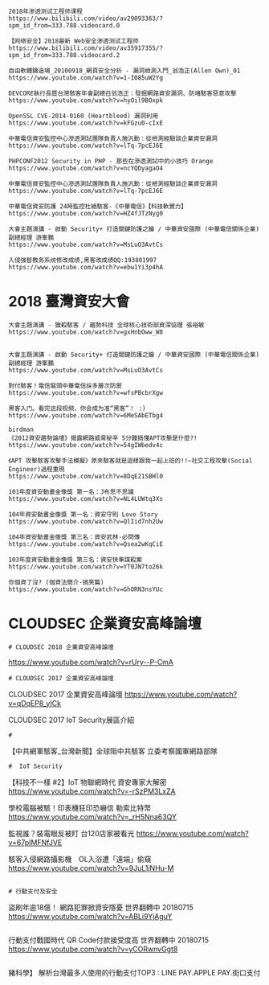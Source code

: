 ```
2018年渗透测试工程师课程
https://www.bilibili.com/video/av29093363/?spm_id_from=333.788.videocard.0
```

```
【网络安全】2018最新 Web安全渗透测试工程师
https://www.bilibili.com/video/av35917355/?spm_id_from=333.788.videocard.2
```

```
自由軟體鑄造場_20100918_網頁安全分析 - 漏洞檢測入門_翁浩正(Allen Own)_01
https://www.youtube.com/watch?v=1-I085uW2Yg

DEVCORE執行長暨台灣駭客年會副總召翁浩正：發掘網路資安漏洞、防堵駭客惡意攻擊
https://www.youtube.com/watch?v=hyOil9BOxpk

OpenSSL CVE-2014-0160 (Heartbleed) 漏洞利用
https://www.youtube.com/watch?v=kFGzu0-cIxE
```
```
中華電信資安監控中心滲透測試團隊負責人施汎勳：從檢測經驗談企業資安漏洞
https://www.youtube.com/watch?v=lTq-7pcEJ6E
```

```
PHPCONF2012 Security in PHP - 那些在滲透測試中的小技巧 Orange
https://www.youtube.com/watch?v=ncYQDyagaO4
```
```
中華電信資安監控中心滲透測試團隊負責人施汎勳：從檢測經驗談企業資安漏洞
https://www.youtube.com/watch?v=lTq-7pcEJ6E

中華電信資安防護 24時監控杜絕駭客-《中華電信》【科技軟實力】
https://www.youtube.com/watch?v=HZ4fJTzNyg0

大會主題演講 - 啟動 Security+ 打造關鍵防護之鑰 / 中華資安國際 (中華電信關係企業) 副總經理 游峯鵬
https://www.youtube.com/watch?v=MsLuO3AvtCs
```


```
入侵强智教务系统修改成绩,黑客改成绩QQ:193801997
https://www.youtube.com/watch?v=ebw1Yi3p4hA
```

# 2018 臺灣資安大會
```
大會主題演講 - 獵殺駭客 / 趨勢科技 全球核心技術部資深協理 張裕敏
https://www.youtube.com/watch?v=gxHnbOww_W8


大會主題演講 - 啟動 Security+ 打造關鍵防護之鑰 / 中華資安國際 (中華電信關係企業) 副總經理 游峯鵬
https://www.youtube.com/watch?v=MsLuO3AvtCs

對付駭客！電信龍頭中華電信採多層次防禦
https://www.youtube.com/watch?v=wfsPBcbrXgw
```
```
黑客入门。看完这段视频，你会成为准“黑客”！ :)
https://www.youtube.com/watch?v=6MeSAbETbg4
```
```
birdman
《2012資安趨勢論壇》揭露網路威脅秘辛 5分鐘搞懂APT攻擊是什麼?!
https://www.youtube.com/watch?v=54gIWbedv4c
```
```
《APT 攻擊駭客攻擊手法模擬》原來駭客就是這樣跟我一起上班的!!~社交工程攻擊(Social Engineer)過程重現
https://www.youtube.com/watch?v=8DqE21SBHl0
```
```
101年度資安動畫金像獎 第一名：J布思不思議
https://www.youtube.com/watch?v=NL4LUWtq3Xs

104年資安動畫金像獎 第一名：資安守則 Love Story
https://www.youtube.com/watch?v=QlIid7nh2Uw

104年資安動畫金像獎 第三名：資安武林·必問傳
https://www.youtube.com/watch?v=Qsea2wKqCiE

103年度資安動畫金像獎 第三名：資安快車謀殺案
https://www.youtube.com/watch?v=YT0JN7to26k

你個資了沒? (個資法簡介-搞笑篇)
https://www.youtube.com/watch?v=GhORN3nsYUc
```

# CLOUDSEC 企業資安高峰論壇
```
# CLOUDSEC 2018 企業資安高峰論壇
```
https://www.youtube.com/watch?v=rUry--P-CmA
```
# CLOUDSEC 2017 企業資安高峰論壇
```
CLOUDSEC 2017 企業資安高峰論壇
https://www.youtube.com/watch?v=qDqEP8_yICk


CLOUDSEC 2017 IoT Security展區介紹

```
# 
```
【中共網軍駭客_台灣新聞】全球阻中共駭客 立委考察國軍網路部隊
```
#  IoT Security
```

【科技不一樣 #2】IoT 物聯網時代 資安專家大解密
https://www.youtube.com/watch?v=-rSzPM3LxZA


學校電腦被駭！印表機狂印恐嚇信 勒索比特幣
https://www.youtube.com/watch?v=_rH5Nna63QY

監視誰？裝電眼反被盯 台120店家被看光
https://www.youtube.com/watch?v=67pIMFNfJVE

駭客入侵網路攝影機　OL入浴遭「遠端」偷窺
https://www.youtube.com/watch?v=9JuL1jNHu-M
```

# 行動支付及安全

```
盜刷年逾18億！ 網路犯罪掀資安隱憂 世界翻轉中 20180715
https://www.youtube.com/watch?v=ABLi9YjAguY
```
```
行動支付戰國時代 QR Code付款接受度高 世界翻轉中 20180715
https://www.youtube.com/watch?v=yCORwnvGgt8
```
```
豬科學】 解析台灣最多人使用的行動支付TOP3 : LINE PAY.APPLE PAY.街口支付
```

